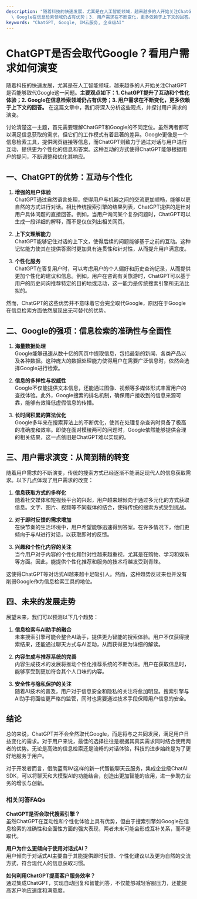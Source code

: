 ```yaml
---
description: "随着科技的快速发展，尤其是在人工智能领域，越来越多的人开始关注ChatGPT是否能够取代Google这一问题。**主要观点如下：1. ChatGPT提升了互动和个性化体验；2.\
  \ Google在信息检索领域仍占有优势；3. 用户需求在不断变化，更多依赖于上下文的回答。** 在这篇文章中，我们将深入分析这些观点，并探讨用户需求的演变。"
keywords: "ChatGPT, Google, IM云服务, 企业级AI"
---
```

# ChatGPT是否会取代Google？看用户需求如何演变

随着科技的快速发展，尤其是在人工智能领域，越来越多的人开始关注ChatGPT是否能够取代Google这一问题。**主要观点如下：1. ChatGPT提升了互动和个性化体验；2. Google在信息检索领域仍占有优势；3. 用户需求在不断变化，更多依赖于上下文的回答。** 在这篇文章中，我们将深入分析这些观点，并探讨用户需求的演变。

讨论清楚这一主题，首先需要理解ChatGPT和Google的不同定位。虽然两者都可以满足信息获取的需求，但它们的工作模式有着显著的差异。Google更像是一个信息检索工具，提供网页链接等信息，而ChatGPT则致力于通过对话与用户进行互动，提供更为个性化的信息和答案。这种互动的方式使得ChatGPT能够根据用户的提问，不断调整和优化其响应。

## **一、ChatGPT的优势：互动与个性化**

1. **增强的用户体验**  
   ChatGPT通过自然语言处理，使得用户与机器之间的交流更加顺畅，能够以更自然的方式进行对话。相比传统搜索引擎的结果列表，ChatGPT提供的是针对用户具体问题的直接回答。例如，当用户询问某个复杂问题时，ChatGPT可以生成一段详细的解释，而不是仅仅列出相关网页。

2. **上下文理解能力**  
   ChatGPT能够记住对话的上下文，使得后续的问题能够基于之前的互动。这种记忆能力使其在提供答案时更加具有连贯性和针对性，从而提升用户满意度。

3. **个性化服务**  
   ChatGPT在答复用户时，可以考虑用户的个人偏好和历史查询记录，从而提供更加个性化的建议和信息。例如，用户在咨询有关旅游时，ChatGPT可以基于用户的历史问询推荐特定的目的地或活动，这一能力是传统搜索引擎所无法比拟的。

然而，ChatGPT的这些优势并不意味着它会完全取代Google，原因在于Google在信息检索方面依然展现出无可替代的优势。

## **二、Google的强项：信息检索的准确性与全面性**

1. **海量数据处理**  
   Google能够迅速从数十亿的网页中提取信息，包括最新的新闻、各类产品以及各种数据。这种庞大的数据处理能力使得用户在需要广泛信息时，依然会选择Google进行检索。

2. **信息的多样性与权威性**  
   Google不仅能提供文本信息，还能通过图像、视频等多媒体形式丰富用户的查找体验。此外，Google搜索的排名机制，确保用户接收到的信息来源可靠，能够有效降低虚假信息的传播。

3. **长时间积累的算法优化**  
   Google多年来在搜索算法上的不断优化，使其在处理复杂查询时具备了极高的准确度和效率。即使在面对模棱两可的问题时，Google依然能够提供合理的相关结果，这一点依旧是ChatGPT难以实现的。

## **三、用户需求演变：从简到精的转变**

随着用户需求的不断演变，传统的搜索方式已经逐渐不能满足现代人的信息获取需求。以下几点体现了用户需求的改变：

1. **信息获取方式的多样化**  
   随着社交媒体和短视频平台的兴起，用户越来越倾向于通过多元化的方式获取信息。文字、图片、视频等不同载体的结合，使得传统的搜索方式受到挑战。

2. **对于即时反馈的需求增加**  
   在快节奏的生活环境中，用户希望能够迅速得到答案。在许多情况下，他们更倾向于与AI进行对话，以获取即时的反馈。

3. **兴趣和个性化内容的关注**  
   当今用户对于内容的个性化和针对性越来越重视，尤其是在购物、学习和娱乐等方面。因此，能提供个性化推荐和服务的技术将越发受到青睐。

这使得ChatGPT等对话式AI越来越十足吸引人。然而，这种趋势反过来也并没有削弱Google作为信息检索工具的地位。

## **四、未来的发展走势**

展望未来，我们可以预测以下几个趋势：

1. **信息检索与AI助手的融合**  
   未来搜索引擎可能会整合AI助手，提供更为智能的搜索体验。用户不仅获得搜索结果，还能通过聊天方式与AI互动，从而获得更为详细的解读。

2. **内容生成与推荐系统的完善**  
   内容生成技术的发展将推动个性化推荐系统的不断改进。用户在获取信息时，能够享受到更加符合其个人口味的内容。

3. **安全性与隐私保护的关注**  
   随着AI技术的普及，用户对于信息安全和隐私的关注将愈加明显。搜索引擎与AI助手将面临更严格的监管，同时也需要通过技术手段保障用户信息的安全。

## **结论**

总的来说，ChatGPT并不会全然取代Google，而是将与之共同发展，满足用户日益变化的需求。对于用户来说，最佳的选择往往是根据其真实需求同时结合使用两者的优势。无论是高效的信息检索还是流畅的对话体验，科技的进步始终是为了更好地服务于用户。

对于开发者而言，借助蓝莺IM这样的新一代智能聊天云服务，集成企业级ChatAI SDK，可以将聊天和大模型AI的功能结合，创造出更加智能的应用，进一步助力业务的增长与创新。

### 相关问答FAQs

**ChatGPT是否会取代搜索引擎？**  
虽然ChatGPT在互动性和个性化体验上具有优势，但由于搜索引擎如Google在信息检索的准确性和全面性方面的强大表现，两者未来可能会形成互补关系，而不是取代。

**用户为什么更倾向于使用对话式AI？**  
用户倾向于对话式AI主要由于其能提供即时反馈、个性化建议以及更为自然的交流方式，符合现代人的信息获取习惯。

**如何利用ChatGPT提高客户服务效率？**  
通过集成ChatGPT，实现自动回复和智能问答，不仅能够减轻客服压力，还能提高客户响应速度和满意度。

